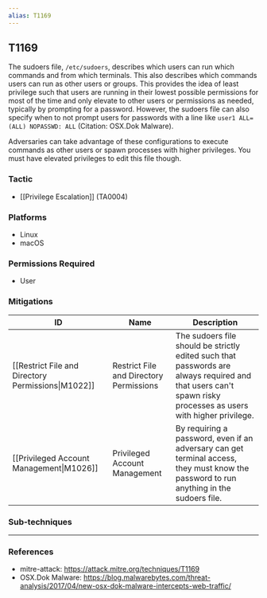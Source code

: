 ```yaml
---
alias: T1169
---
```


## T1169

The sudoers file, <code>/etc/sudoers</code>, describes which users can run which commands and from which terminals. This also describes which commands users can run as other users or groups. This provides the idea of least privilege such that users are running in their lowest possible permissions for most of the time and only elevate to other users or permissions as needed, typically by prompting for a password. However, the sudoers file can also specify when to not prompt users for passwords with a line like <code>user1 ALL=(ALL) NOPASSWD: ALL</code> (Citation: OSX.Dok Malware). 

Adversaries can take advantage of these configurations to execute commands as other users or spawn processes with higher privileges. You must have elevated privileges to edit this file though.


### Tactic
- [[Privilege Escalation]] (TA0004)

### Platforms
- Linux
- macOS

### Permissions Required
- User

### Mitigations

| ID | Name | Description |
| --- | --- | --- |
| [[Restrict File and Directory Permissions\|M1022]] | Restrict File and Directory Permissions | The sudoers file should be strictly edited such that passwords are always required and that users can't spawn risky processes as users with higher privilege. |
| [[Privileged Account Management\|M1026]] | Privileged Account Management | By requiring a password, even if an adversary can get terminal access, they must know the password to run anything in the sudoers file. |

### Sub-techniques


---
### References

- mitre-attack: https://attack.mitre.org/techniques/T1169
- OSX.Dok Malware: https://blog.malwarebytes.com/threat-analysis/2017/04/new-osx-dok-malware-intercepts-web-traffic/
